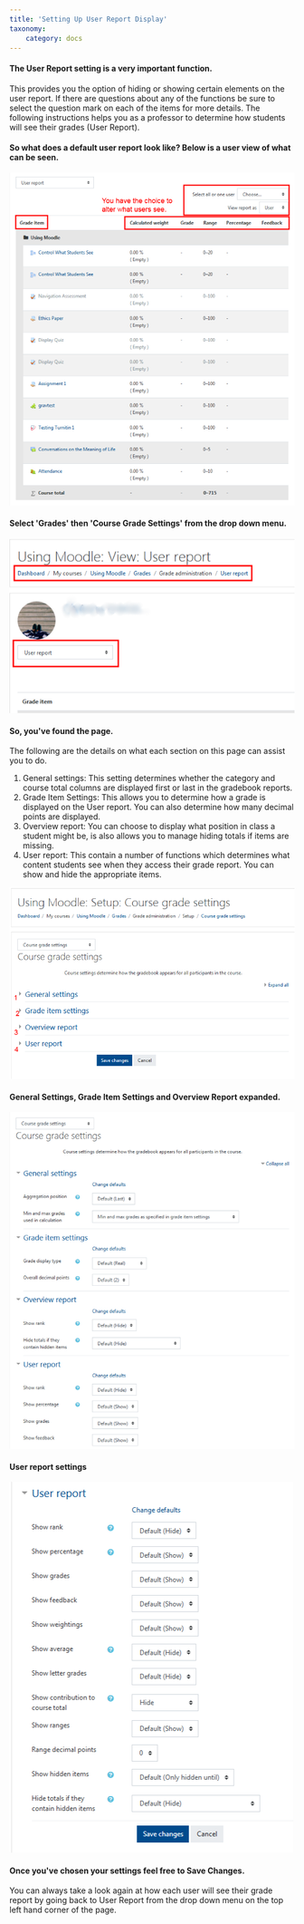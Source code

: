 ```yaml
---
title: 'Setting Up User Report Display'
taxonomy:
    category: docs
---
```


#### The User Report setting is a very important function.

This provides you the option of hiding or showing certain elements on the user report. If there are questions about any of the functions be sure to select the question mark on each of the items for more details. The following instructions helps you as a professor to determine how students will see their grades \(User Report\).

#### So what does a default user report look like? Below is a user view of what can be seen.

![](user-report-1.png)

#### Select 'Grades' then 'Course Grade Settings' from the drop down menu.

![](user-report-2.png)

#### So, you've found the page.

The following are the details on what each section on this page can assist you to do.

1. General settings: This setting determines whether the category and course total columns are displayed first or last in the gradebook reports.
2. Grade Item Settings: This allows you to determine how a grade is displayed on the User report. You can also determine how many decimal points are displayed.
3. Overview report: You can choose to display what position in class a student might be, is also allows you to manage hiding totals if items are missing.
4. User report: This contain a number of functions which determines what content students see when they access their grade report. You can show and hide the appropriate items.

![](user-report-3.png)

#### General Settings, Grade Item Settings and Overview Report expanded.

![](user-report-4.png)

#### User report settings

![](user-report-5.png)

#### Once you've chosen your settings feel free to Save Changes.

You can always take a look again at how each user will see their grade report by going back to User Report from the drop down menu on the top left hand corner of the page.
